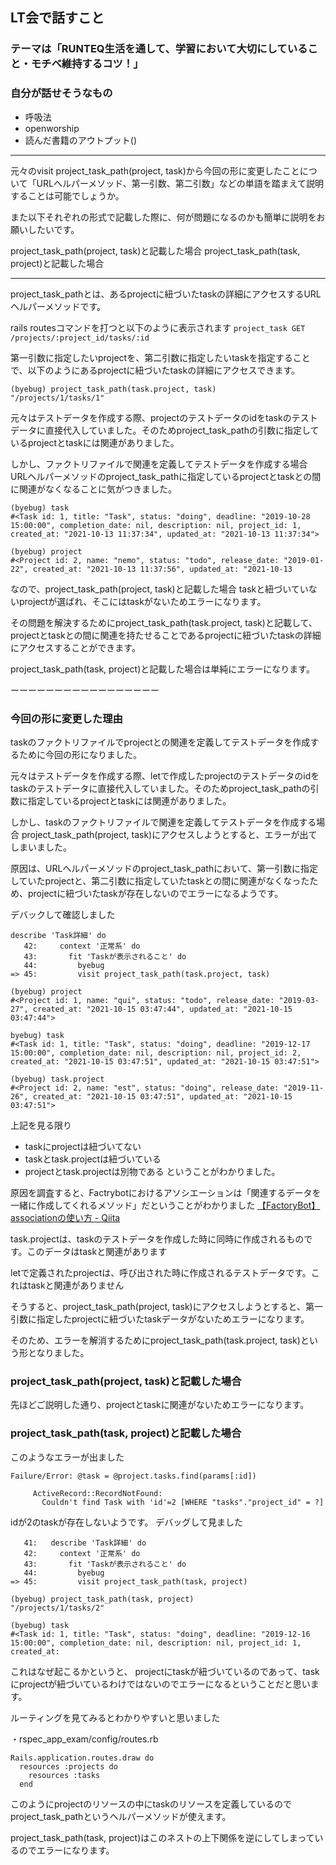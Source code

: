 ## LT会で話すこと
### テーマは「RUNTEQ生活を通して、学習において大切にしていること・モチベ維持するコツ！」
### 自分が話せそうなもの
- 呼吸法
- openworship
- 読んだ書籍のアウトプット()

---------------------

元々のvisit project_task_path(project, task)から今回の形に変更したことについて「URLヘルパーメソッド、第一引数、第二引数」などの単語を踏まえて説明することは可能でしょうか。

また以下それぞれの形式で記載した際に、何が問題になるのかも簡単に説明をお願いしたいです。

project_task_path(project, task)と記載した場合
project_task_path(task, project)と記載した場合

-----------------------

project_task_pathとは、あるprojectに紐づいたtaskの詳細にアクセスするURLヘルパーメソッドです。

rails routesコマンドを打つと以下のように表示されます
`project_task GET    /projects/:project_id/tasks/:id`

第一引数に指定したいprojectを、第二引数に指定したいtaskを指定することで、以下のようにあるprojectに紐づいたtaskの詳細にアクセスできます。

```
(byebug) project_task_path(task.project, task)
"/projects/1/tasks/1"
```

元々はテストデータを作成する際、projectのテストデータのidをtaskのテストデータに直接代入していました。そのためproject_task_pathの引数に指定しているprojectとtaskには関連がありました。

しかし、ファクトリファイルで関連を定義してテストデータを作成する場合
URLヘルパーメソッドのproject_task_pathに指定しているprojectとtaskとの間に関連がなくなることに気がつきました。

```
(byebug) task
#<Task id: 1, title: "Task", status: "doing", deadline: "2019-10-28 15:00:00", completion_date: nil, description: nil, project_id: 1, created_at: "2021-10-13 11:37:34", updated_at: "2021-10-13 11:37:34">

(byebug) project
#<Project id: 2, name: "nemo", status: "todo", release_date: "2019-01-22", created_at: "2021-10-13 11:37:56", updated_at: "2021-10-13
```
なので、project_task_path(project, task)と記載した場合
taskと紐づいていないprojectが選ばれ、そこにはtaskがないためエラーになります。

その問題を解決するためにproject_task_path(task.project, task)と記載して、projectとtaskとの間に関連を持たせることであるprojectに紐づいたtaskの詳細にアクセスすることができます。

project_task_path(task, project)と記載した場合は単純にエラーになります。

ーーーーーーーーーーーーーーーーー
### 今回の形に変更した理由

taskのファクトリファイルでprojectとの関連を定義してテストデータを作成するために今回の形になりました。

元々はテストデータを作成する際、letで作成したprojectのテストデータのidをtaskのテストデータに直接代入していました。そのためproject_task_pathの引数に指定しているprojectとtaskには関連がありました。

しかし、taskのファクトリファイルで関連を定義してテストデータを作成する場合
project_task_path(project, task)にアクセスしようとすると、エラーが出てしまいました。

原因は、URLヘルパーメソッドのproject_task_pathにおいて、第一引数に指定していたprojectと、第二引数に指定していたtaskとの間に関連がなくなったため、projectに紐づいたtaskが存在しないのでエラーになるようです。

デバックして確認しました

```
describe 'Task詳細' do
   42:     context '正常系' do
   43:       fit 'Taskが表示されること' do
   44:         byebug
=> 45:         visit project_task_path(task.project, task)
```

```
(byebug) project
#<Project id: 1, name: "qui", status: "todo", release_date: "2019-03-27", created_at: "2021-10-15 03:47:44", updated_at: "2021-10-15 03:47:44">

byebug) task
#<Task id: 1, title: "Task", status: "doing", deadline: "2019-12-17 15:00:00", completion_date: nil, description: nil, project_id: 2, created_at: "2021-10-15 03:47:51", updated_at: "2021-10-15 03:47:51">

(byebug) task.project
#<Project id: 2, name: "est", status: "doing", release_date: "2019-11-26", created_at: "2021-10-15 03:47:51", updated_at: "2021-10-15 03:47:51">
```
上記を見る限り
- taskにprojectは紐づいてない
- taskとtask.projectは紐づいている
- projectとtask.projectは別物である
ということがわかりました。

原因を調査すると、Factrybotにおけるアソシエーションは「関連するデータを一緒に作成してくれるメソッド」だということがわかりました
[【FactoryBot】associationの使い方 \- Qiita](https://qiita.com/Ryoga_aoym/items/741c57e266a9d811a2d4#association%E3%81%A8%E3%81%AF)

task.projectは、taskのテストデータを作成した時に同時に作成されるものです。このデータはtaskと関連があります

letで定義されたprojectは、呼び出された時に作成されるテストデータです。これはtaskと関連がありません

そうすると、project_task_path(project, task)にアクセスしようとすると、第一引数に指定したprojectに紐づいたtaskデータがないためエラーになります。

そのため、エラーを解消するためにproject_task_path(task.project, task)という形となりました。

### project_task_path(project, task)と記載した場合
先ほどご説明した通り、projectとtaskに関連がないためエラーになります。

### project_task_path(task, project)と記載した場合
このようなエラーが出ました
```
Failure/Error: @task = @project.tasks.find(params[:id])
     
     ActiveRecord::RecordNotFound:
       Couldn't find Task with 'id'=2 [WHERE "tasks"."project_id" = ?]
```
idが2のtaskが存在しないようです。
デバッグして見ました
```
   41:   describe 'Task詳細' do
   42:     context '正常系' do
   43:       fit 'Taskが表示されること' do
   44:         byebug
=> 45:         visit project_task_path(task, project)
```
```
(byebug) project_task_path(task, project)
"/projects/1/tasks/2"

(byebug) task
#<Task id: 1, title: "Task", status: "doing", deadline: "2019-12-16 15:00:00", completion_date: nil, description: nil, project_id: 1, created_at: 
```

これはなぜ起こるかというと、
projectにtaskが紐づいているのであって、taskにprojectが紐づいているわけではないのでエラーになるということだと思います。

ルーティングを見てみるとわかりやすいと思いました

・rspec_app_exam/config/routes.rb
```
Rails.application.routes.draw do
  resources :projects do
    resources :tasks
  end
```
このようにprojectのリソースの中にtaskのリソースを定義しているのでproject_task_pathというヘルパーメソッドが使えます。

project_task_path(task, project)はこのネストの上下関係を逆にしてしまっているのでエラーになります。